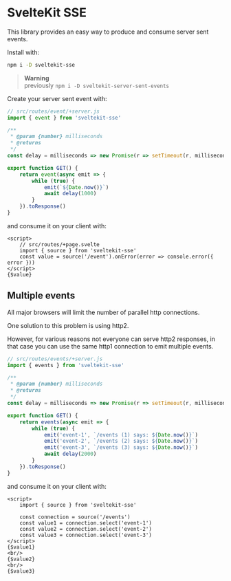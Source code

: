 # SvelteKit SSE

This library provides an easy way to produce and consume server sent events.

Install with:

```sh
npm i -D sveltekit-sse
```

> **Warning**\
> previously `npm i -D sveltekit-server-sent-events`

Create your server sent event with:

```js
// src/routes/event/+server.js
import { event } from 'sveltekit-sse'

/**
 * @param {number} milliseconds
 * @returns
 */
const delay = milliseconds => new Promise(r => setTimeout(r, milliseconds))

export function GET() {
	return event(async emit => {
		while (true) {
			emit(`${Date.now()}`)
			await delay(1000)
		}
	}).toResponse()
}
```

and consume it on your client with:

```svelte
<script>
	// src/routes/+page.svelte
	import { source } from 'sveltekit-sse'
	const value = source('/event').onError(error => console.error({ error }))
</script>
{$value}
```

## Multiple events

All major browsers will limit the number of parallel http connections.

One solution to this problem is using http2.

However, for various reasons not everyone can serve http2 responses, in that case you can use the same http1 connection to emit multiple events.

```js
// src/routes/events/+server.js
import { events } from 'sveltekit-sse'

/**
 * @param {number} milliseconds
 * @returns
 */
const delay = milliseconds => new Promise(r => setTimeout(r, milliseconds))

export function GET() {
	return events(async emit => {
		while (true) {
			emit('event-1', `/events (1) says: ${Date.now()}`)
			emit('event-2', `/events (2) says: ${Date.now()}`)
			emit('event-3', `/events (3) says: ${Date.now()}`)
			await delay(2000)
		}
	}).toResponse()
}

```

and consume it on your client with:

```svelte
<script>
	import { source } from 'sveltekit-sse'
	
	const connection = source('/events')
	const value1 = connection.select('event-1')
	const value2 = connection.select('event-2')
	const value3 = connection.select('event-3')
</script>
{$value1}
<br/>
{$value2}
<br/>
{$value3}
```
